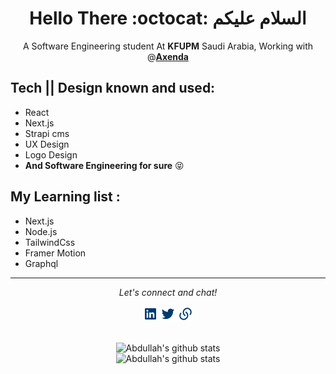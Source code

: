 <div align="center">
  
# Hello There  :octocat:   السلام عليكم    

A Software Engineering student At **KFUPM** Saudi Arabia, Working with @[**Axenda**](https://github.com/axenda)

</div>

## Tech || Design known and used:
- React 
- Next.js
- Strapi cms 
- UX Design 
- Logo Design
- **And Software Engineering for sure** 😝

## My Learning list :
-  Next.js 
-  Node.js 
-  TailwindCss
-  Framer Motion
-  Graphql 

<hr>
<p align="center">
  <i>Let's connect and chat!</i>

  <p align="center">
    <a href="https://www.linkedin.com/in/mzaien/" alt="Linkedin"><img src="https://raw.githubusercontent.com/alioh/alioh/master/linkedin-box-fill.png"></a>
    <a href="https://twitter.com/Abdullah_mzaien" alt="Twitter"><img src="https://raw.githubusercontent.com/alioh/alioh/master/twitter-fill.png"></a>
    <a href="https://www.dal.design/" alt="My site"><img src="https://raw.githubusercontent.com/alioh/alioh/master/links-fill.png"></a>
  </p>

  <p align="center">  
    <br>
    <img alt="Abdullah's github stats" src="https://github-readme-stats.alioh.vercel.app/api?username=mzaien&show_icons=true&hide_border=true" />
    <br>
    <img alt="Abdullah's github stats" src="https://github-readme-stats.vercel.app/api/top-langs/?username=mzaien" />
  </p>
  
  
  <!-- https://pufler.dev/git-badges/ -->


</p>
